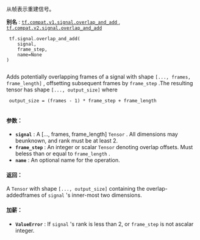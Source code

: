 从帧表示重建信号。

**别名** : [ `tf.compat.v1.signal.overlap_and_add` ](/api_docs/python/tf/signal/overlap_and_add), [ `tf.compat.v2.signal.overlap_and_add` ](/api_docs/python/tf/signal/overlap_and_add)

```
 tf.signal.overlap_and_add(
    signal,
    frame_step,
    name=None
)
 
```

Adds potentially overlapping frames of a signal with shape `[..., frames, frame_length]` , offsetting subsequent frames by  `frame_step` .The resulting tensor has shape  `[..., output_size]`  where

```
 output_size = (frames - 1) * frame_step + frame_length
 
```

#### 参数：
- **`signal`** : A [..., frames, frame_length]  `Tensor` . All dimensions may beunknown, and rank must be at least 2.
- **`frame_step`** : An integer or scalar  `Tensor`  denoting overlap offsets. Must beless than or equal to  `frame_length` .
- **`name`** : An optional name for the operation.


#### 返回：
A  `Tensor`  with shape  `[..., output_size]`  containing the overlap-addedframes of  `signal` 's inner-most two dimensions.

#### 加薪：
- **`ValueError`** : If  `signal` 's rank is less than 2, or  `frame_step`  is not ascalar integer.
